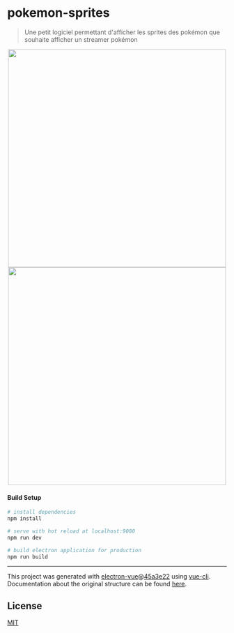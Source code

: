 # pokemon-sprites

> Une petit logiciel permettant d'afficher les sprites des pokémon que souhaite afficher un streamer pokémon

<p align="center">
  <img width="500" src="https://i.imgur.com/mlQmCao.png"/>
  <img width="500" src="https://i.imgur.com/3uRnbQT.png"/>
</p>

#### Build Setup

``` bash
# install dependencies
npm install

# serve with hot reload at localhost:9080
npm run dev

# build electron application for production
npm run build


```

---

This project was generated with [electron-vue](https://github.com/SimulatedGREG/electron-vue)@[45a3e22](https://github.com/SimulatedGREG/electron-vue/tree/45a3e224e7bb8fc71909021ccfdcfec0f461f634) using [vue-cli](https://github.com/vuejs/vue-cli). Documentation about the original structure can be found [here](https://simulatedgreg.gitbooks.io/electron-vue/content/index.html).

## License

[MIT](http://opensource.org/licenses/MIT)

